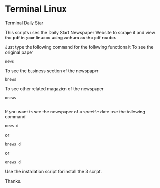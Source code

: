 # Terminal Linux
Terminal Daily Star

This scripts uses the Daily Start Newspaper Website to scrape it and view the pdf in your linuxos using zathura as the pdf reader.

Just type the following command for the following functionalit
   To see the original paper
    
    news
   To see the business section of the newspaper
   
    bnews
   To see other related magazien of the newspaper
   
    onews


##
If you want to see the newspaper of a specific date use the following command

    news d 
   or
   
    bnews d 
   or
   
    onews d
    
Use the installation script for install the 3 script.

Thanks.
